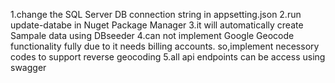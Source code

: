 1.change the SQL Server DB connection string in appsetting.json
2.run update-databe in Nuget Package Manager
3.it will automatically create Sampale data using DBseeder
4.can not implement Google Geocode functionality fully due to it needs billing accounts.
so,implement necessory codes to support reverse geocoding
5.all api endpoints can be access using swagger